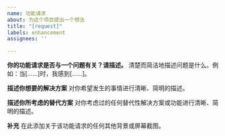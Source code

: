 ```yaml
---
name: 功能请求
about: 为这个项目提出一个想法
title: "[request]"
labels: enhancement
assignees: ''

---
```


**你的功能请求是否与一个问题有关？请描述。**
清楚而简洁地描述问题是什么。例如：当[......]时，我感到[......]。

**描述你想要的解决方案**
对你希望发生的事情进行清晰、简明的描述。

**描述你所考虑的替代方案**
对你考虑过的任何替代性解决方案或功能进行清晰、简明的描述。

**补充**
在此添加关于该功能请求的任何其他背景或屏幕截图。
